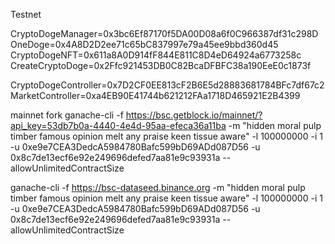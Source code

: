 Testnet

CryptoDogeManager=0x3bc6Ef87170f5DA00D08a6f0C966387df31c298D
OneDoge=0x4A8D2D2ee71c65bC837997e79a45ee9bbd360d45
CryptoDogeNFT=0x611a8A0D914fF844E811C8D4eD64924a6773258c
CreateCryptoDoge=0x2Ffc921453DB0C82BcaDFBFC38a190EeE0c1873f

CryptoDogeController=0x7D2CF0EE813cF2B6E5d28883681784BFc7df67c2
MarketController=0xa4EB90E41744b621212FAa1718D465921E2B4399





mainnet fork
ganache-cli -f https://bsc.getblock.io/mainnet/?api_key=53db7b0a-4440-4e4d-95aa-efeca36a11ba -m "hidden moral pulp timber famous opinion melt any praise keen tissue aware" -l 100000000 -i 1 -u 0xe9e7CEA3DedcA5984780Bafc599bD69ADd087D56 -u 0x8c7de13ecf6e92e249696defed7aa81e9c93931a --allowUnlimitedContractSize

ganache-cli -f https://bsc-dataseed.binance.org -m "hidden moral pulp timber famous opinion melt any praise keen tissue aware" -l 100000000 -i 1 -u 0xe9e7CEA3DedcA5984780Bafc599bD69ADd087D56 -u 0x8c7de13ecf6e92e249696defed7aa81e9c93931a --allowUnlimitedContractSize